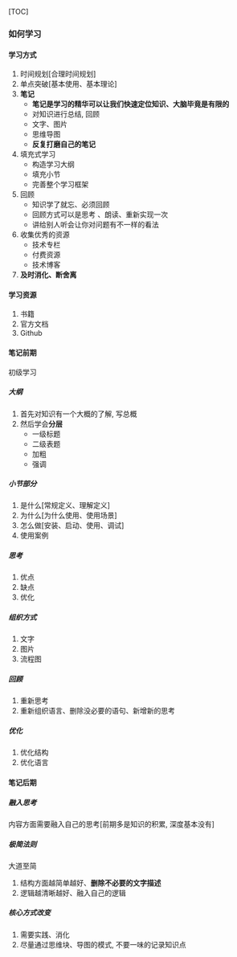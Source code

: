 [TOC]

### 如何学习

#### 学习方式

1.  时间规划[合理时间规划]
2.  单点突破[基本使用、基本理论]
3.  **笔记**
    *   **笔记是学习的精华可以让我们快速定位知识、大脑毕竟是有限的**
    *   对知识进行总结, 回顾
    *   文字、图片
    *   思维导图
    *   **反复打磨自己的笔记**
4.  填充式学习
    *   构造学习大纲
    *   填充小节
    *   完善整个学习框架
5.  回顾
    *   知识学了就忘、必须回顾
    *   回顾方式可以是思考 、朗读、重新实现一次
    *   讲给别人听会让你对问题有不一样的看法
6.  收集优秀的资源
    *   技术专栏
    *   付费资源
    *   技术博客
7.  **及时消化、断舍离**

#### 学习资源

1.  书籍
2.  官方文档
3.  Github

#### 笔记前期

初级学习

##### 大纲

1.  首先对知识有一个大概的了解, 写总概
2.  然后学会**分层**
    *   一级标题
    *   二级表题
    *   加粗
    *   强调

##### 小节部分

1.  是什么[常规定义、理解定义]
2.  为什么[为什么使用、使用场景]
3.  怎么做[安装、启动、使用、调试]
4.  使用案例

##### 思考

1.  优点
2.  缺点
3.  优化

##### 组织方式

1.  文字
2.  图片
3.  流程图

##### 回顾

1.  重新思考
2.  重新组织语言、删除没必要的语句、新增新的思考

##### 优化

1.  优化结构
2.  优化语言

#### 笔记后期

##### 融入思考

内容方面需要融入自己的思考[前期多是知识的积累, 深度基本没有]

##### 极简法则

大道至简

1. 结构方面越简单越好、**删除不必要的文字描述**
2. 逻辑越清晰越好、融入自己的逻辑

##### 核心方式改变

1. 需要实践、消化
2. 尽量通过思维块、导图的模式, 不要一味的记录知识点